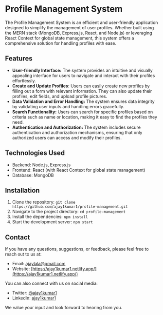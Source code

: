 # Profile Management System

The Profile Management System is an efficient and user-friendly application designed to simplify the management of user profiles. Whether built using the MERN stack (MongoDB, Express.js, React, and Node.js) or leveraging React Context for global state management, this system offers a comprehensive solution for handling profiles with ease.

## Features

- **User-friendly Interface:** The system provides an intuitive and visually appealing interface for users to navigate and interact with their profiles effortlessly.
- **Create and Update Profiles:** Users can easily create new profiles by filling out a form with relevant information. They can also update their profiles, edit fields, and upload profile pictures.
- **Data Validation and Error Handling:** The system ensures data integrity by validating user inputs and handling errors gracefully.
- **Search Functionality:** Users can search for specific profiles based on criteria such as name or location, making it easy to find the profiles they need.
- **Authentication and Authorization:** The system includes secure authentication and authorization mechanisms, ensuring that only authorized users can access and modify their profiles.

## Technologies Used

- Backend: Node.js, Express.js
- Frontend: React (with React Context for global state management)
- Database: MongoDB

## Installation

1. Clone the repository: `git clone https://github.com/ajay1kumar1/profile-management.git`
2. Navigate to the project directory: `cd profile-management`
3. Install the dependencies: `npm install`
4. Start the development server: `npm start`

## Contact

If you have any questions, suggestions, or feedback, please feel free to reach out to us at:

- Email: [ajaylala@gmail.com](mailto:ajay1kumar1@gmail.com)
- Website: [https://ajay1kumar1.netlify.app/](https://ajay1kumar1.netlify.app/)

You can also connect with us on social media:

- Twitter: [@ajay1kumar1](https://twitter.com/ajay1kumar1)
- LinkedIn: [ajay1kumar1](https://www.linkedin.com/in/ajay1kumar1/)

We value your input and look forward to hearing from you.
